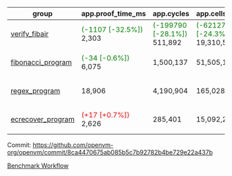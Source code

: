 | group | app.proof_time_ms | app.cycles | app.cells_used | leaf.proof_time_ms | leaf.cycles | leaf.cells_used |
| -- | -- | -- | -- | -- | -- | -- |
| [verify_fibair](https://github.com/openvm-org/openvm/blob/benchmark-results/benchmarks-pr/1236/verify_fibair-8ca4470675ab085b5c7b92782b4be729e22a437b.md) |<span style='color: green'>(-1107 [-32.5%])</span> 2,303 | <span style='color: green'>(-199790 [-28.1%])</span> 511,892 | <span style='color: green'>(-6212745 [-24.3%])</span> 19,310,589 |- | - | - |
| [fibonacci_program](https://github.com/openvm-org/openvm/blob/benchmark-results/benchmarks-pr/1236/fibonacci-8ca4470675ab085b5c7b92782b4be729e22a437b.md) |<span style='color: green'>(-34 [-0.6%])</span> 6,075 |  1,500,137 |  51,505,102 |<span style='color: green'>(-5799 [-43.3%])</span> 7,586 | <span style='color: green'>(-1300704 [-42.1%])</span> 1,786,398 | <span style='color: green'>(-37263696 [-33.7%])</span> 73,473,812 |
| [regex_program](https://github.com/openvm-org/openvm/blob/benchmark-results/benchmarks-pr/1236/regex-8ca4470675ab085b5c7b92782b4be729e22a437b.md) | 18,906 |  4,190,904 |  165,028,173 |<span style='color: green'>(-12344 [-40.7%])</span> 17,986 | <span style='color: green'>(-2969538 [-50.0%])</span> 2,964,975 | <span style='color: green'>(-83657540 [-34.3%])</span> 160,499,971 |
| [ecrecover_program](https://github.com/openvm-org/openvm/blob/benchmark-results/benchmarks-pr/1236/ecrecover-8ca4470675ab085b5c7b92782b4be729e22a437b.md) |<span style='color: red'>(+17 [+0.7%])</span> 2,626 |  285,401 |  15,092,297 |<span style='color: green'>(-18824 [-45.7%])</span> 22,345 | <span style='color: green'>(-4571330 [-52.8%])</span> 4,081,088 | <span style='color: green'>(-128193087 [-35.0%])</span> 237,692,140 |


Commit: https://github.com/openvm-org/openvm/commit/8ca4470675ab085b5c7b92782b4be729e22a437b

[Benchmark Workflow](https://github.com/openvm-org/openvm/actions/runs/12878536404)
